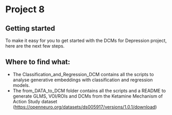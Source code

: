 # Project 8



## Getting started

To make it easy for you to get started with the DCMs for Depression project, here are the next few steps. 

## Where to find what:

- The Classification_and_Regression_DCM contains all the scripts to analyse generative embeddings with classification and regression models.
- The from_DATA_to_DCM folder contains all the scripts and a README to generate GLMS, VOI/ROIs and DCMs from the Ketamine Mechanism of Action Study
dataset (https://openneuro.org/datasets/ds005917/versions/1.0.1/download)



